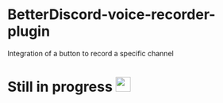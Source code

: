 # BetterDiscord-voice-recorder-plugin
Integration of a button to record a specific channel

# Still in progress <img src="https://static.wixstatic.com/media/7f0b29_a49d85572ded4478b733c70f4b2dcc40~mv2.gif" width="30" height="30">
